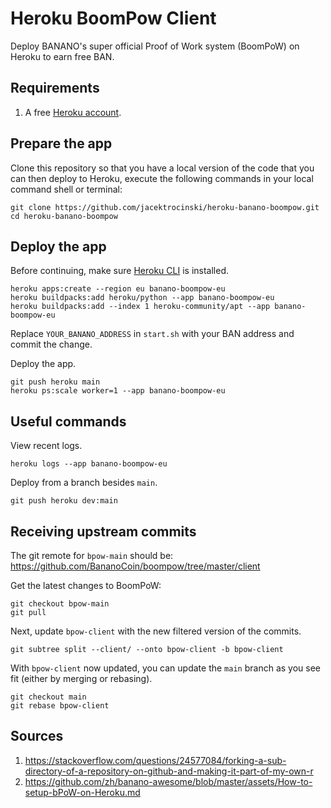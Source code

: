 # Heroku BoomPow Client

Deploy BANANO's super official Proof of Work system (BoomPoW) on Heroku to earn free BAN.

## Requirements

1. A free [Heroku account](https://signup.heroku.com/signup/dc).

## Prepare the app

Clone this repository so that you have a local version of the code that you can then deploy to Heroku, execute the following commands in your local command shell or terminal:

```shell
git clone https://github.com/jacektrocinski/heroku-banano-boompow.git
cd heroku-banano-boompow
```

## Deploy the app

Before continuing, make sure [Heroku CLI](https://devcenter.heroku.com/articles/heroku-cli) is installed.

```shell
heroku apps:create --region eu banano-boompow-eu
heroku buildpacks:add heroku/python --app banano-boompow-eu
heroku buildpacks:add --index 1 heroku-community/apt --app banano-boompow-eu
```

Replace `YOUR_BANANO_ADDRESS` in `start.sh` with your BAN address and commit the change.

Deploy the app.

```shell
git push heroku main
heroku ps:scale worker=1 --app banano-boompow-eu
```

## Useful commands

View recent logs.

```shell
heroku logs --app banano-boompow-eu
```

Deploy from a branch besides `main`.

```shell
git push heroku dev:main
```

## Receiving upstream commits

The git remote for `bpow-main` should be: https://github.com/BananoCoin/boompow/tree/master/client

Get the latest changes to BoomPoW:

```
git checkout bpow-main
git pull
```

Next, update `bpow-client` with the new filtered version of the commits.

```shell
git subtree split --client/ --onto bpow-client -b bpow-client
```

With `bpow-client` now updated, you can update the `main` branch as you see fit (either by merging or rebasing).

```shell
git checkout main
git rebase bpow-client
```

## Sources

1. https://stackoverflow.com/questions/24577084/forking-a-sub-directory-of-a-repository-on-github-and-making-it-part-of-my-own-r
1. https://github.com/zh/banano-awesome/blob/master/assets/How-to-setup-bPoW-on-Heroku.md
